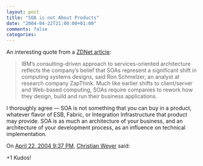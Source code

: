 ```yaml
---
layout: post
title: "SOA is not About Products"
date: "2004-04-22T21:00:00+01:00"
comments: false
categories: 
---
```


<p>An interesting quote from a <a href="http://zdnet.com.com/2100-1104_2-5193153.html">ZDNet article</a>:</p>

<blockquote>IBM&#8217;s consulting-driven approach to services-oriented architecture reflects the company&#8217;s belief that SOAs represent a significant shift in computing systems designs, said Ron Schmelzer, an analyst at research company ZapThink. Much like earlier shifts to client/server and Web-based computing, SOAs require companies to rework how they design, build and run their business applications.</blockquote>

<p>I thoroughly agree &mdash; SOA is not something that you can buy in a product, whatever flavor of ESB, Fabric, or Integration Infrastructure that product may provide. SOA is as much an architecture of your business, and an architecture of your development process, as an influence on technical implementation.</p>

<section class="comments">

<div class="comment" id="comment-270">
On <a href="#comment-270" title="Permalink to this comment">April 22, 2004  9:37 PM</a>, <a href="http://weblogs.asp.net/cweyer/" title="http://weblogs.asp.net/cweyer/" rel="nofollow">Christian Weyer</a>
said:
<p>+1 Kudos!</p>


</section>

